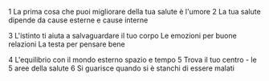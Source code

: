 1 La prima cosa che puoi migliorare della tua salute è l'umore
2 La tua salute dipende da cause esterne e cause interne

3 L'istinto ti aiuta a salvaguardare il tuo corpo
	Le emozioni per buone relazioni
	La testa per pensare bene 

4 L'equilibrio con il mondo esterno spazio e tempo 
5 Trova il tuo centro - le 5 aree della salute
6 Si guarisce quando si è stanchi di essere malati

<!--stackedit_data:
eyJoaXN0b3J5IjpbMTc2MjUzMDI5NF19
-->